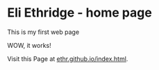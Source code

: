 <h1>Eli Ethridge - home page</h1> 
<p>
 This is my first web page
</p> 
<p>
 WOW, it works!
</p>
<p> 
 Visit this Page at 
 <a href="https://ethr2151.github.io/index.html">ethr.github.io/index.html</a>.
 </p>
 
